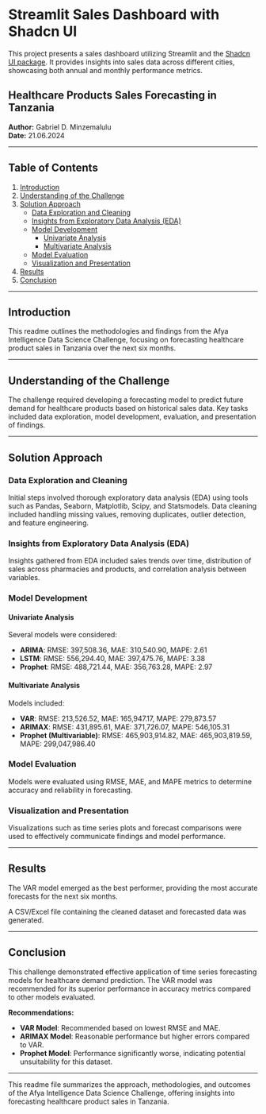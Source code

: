 # Streamlit Sales Dashboard with Shadcn UI

This project presents a sales dashboard utilizing Streamlit and the [Shadcn UI package](https://github.com/ObservedObserver/streamlit-shadcn-ui). It provides insights into sales data across different cities, showcasing both annual and monthly performance metrics.

## Healthcare Products Sales Forecasting in Tanzania

**Author:** Gabriel D. Minzemalulu  
**Date:** 21.06.2024

---

## Table of Contents

1. [Introduction](#introduction)
2. [Understanding of the Challenge](#understanding-of-the-challenge)
3. [Solution Approach](#solution-approach)
   - [Data Exploration and Cleaning](#data-exploration-and-cleaning)
   - [Insights from Exploratory Data Analysis (EDA)](#insights-from-exploratory-data-analysis-eda)
   - [Model Development](#model-development)
     - [Univariate Analysis](#univariate-analysis)
     - [Multivariate Analysis](#multivariate-analysis)
   - [Model Evaluation](#model-evaluation)
   - [Visualization and Presentation](#visualization-and-presentation)
4. [Results](#results)
5. [Conclusion](#conclusion)

---

## Introduction 
This readme outlines the methodologies and findings from the Afya Intelligence Data Science Challenge, focusing on forecasting healthcare product sales in Tanzania over the next six months.

---

## Understanding of the Challenge 

The challenge required developing a forecasting model to predict future demand for healthcare products based on historical sales data. Key tasks included data exploration, model development, evaluation, and presentation of findings.

---

## Solution Approach 

### Data Exploration and Cleaning 

Initial steps involved thorough exploratory data analysis (EDA) using tools such as Pandas, Seaborn, Matplotlib, Scipy, and Statsmodels. Data cleaning included handling missing values, removing duplicates, outlier detection, and feature engineering.

### Insights from Exploratory Data Analysis (EDA) 
Insights gathered from EDA included sales trends over time, distribution of sales across pharmacies and products, and correlation analysis between variables.

### Model Development 

#### Univariate Analysis 

Several models were considered:
- **ARIMA**: RMSE: 397,508.36, MAE: 310,540.90, MAPE: 2.61
- **LSTM**: RMSE: 556,294.40, MAE: 397,475.76, MAPE: 3.38
- **Prophet**: RMSE: 488,721.44, MAE: 356,763.28, MAPE: 2.97

#### Multivariate Analysis

Models included:
- **VAR**: RMSE: 213,526.52, MAE: 165,947.17, MAPE: 279,873.57
- **ARIMAX**: RMSE: 431,895.61, MAE: 371,726.07, MAPE: 546,105.31
- **Prophet (Multivariable)**: RMSE: 465,903,914.82, MAE: 465,903,819.59, MAPE: 299,047,986.40

### Model Evaluation 

Models were evaluated using RMSE, MAE, and MAPE metrics to determine accuracy and reliability in forecasting.

### Visualization and Presentation 

Visualizations such as time series plots and forecast comparisons were used to effectively communicate findings and model performance.

---

## Results 

The VAR model emerged as the best performer, providing the most accurate forecasts for the next six months.

A CSV/Excel file containing the cleaned dataset and forecasted data was generated.

---

## Conclusion 

This challenge demonstrated effective application of time series forecasting models for healthcare demand prediction. The VAR model was recommended for its superior performance in accuracy metrics compared to other models evaluated.

**Recommendations:**
- **VAR Model**: Recommended based on lowest RMSE and MAE.
- **ARIMAX Model**: Reasonable performance but higher errors compared to VAR.
- **Prophet Model**: Performance significantly worse, indicating potential unsuitability for this dataset.

---

This readme file summarizes the approach, methodologies, and outcomes of the Afya Intelligence Data Science Challenge, offering insights into forecasting healthcare product sales in Tanzania.